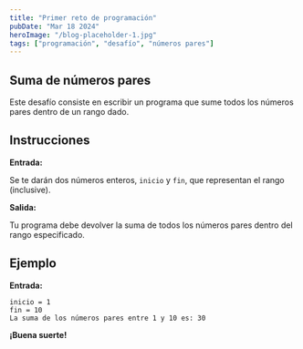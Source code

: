 ```yaml
---
title: "Primer reto de programación"
pubDate: "Mar 18 2024"
heroImage: "/blog-placeholder-1.jpg"
tags: ["programación", "desafío", "números pares"]
---
```


## Suma de números pares

Este desafío consiste en escribir un programa que sume todos los números pares dentro de un rango dado.

## Instrucciones

**Entrada:**

Se te darán dos números enteros, `inicio` y `fin`, que representan el rango (inclusive).

**Salida:**

Tu programa debe devolver la suma de todos los números pares dentro del rango especificado.

## Ejemplo

**Entrada:**

```plaintext
inicio = 1
fin = 10
La suma de los números pares entre 1 y 10 es: 30
```

**¡Buena suerte!** 